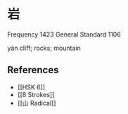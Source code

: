 # 岩
Frequency 1423
General Standard 1106

yán
cliff; rocks; mountain

## References
- [[HSK 6]]
- [[8 Strokes]]
- [[山 Radical]]
